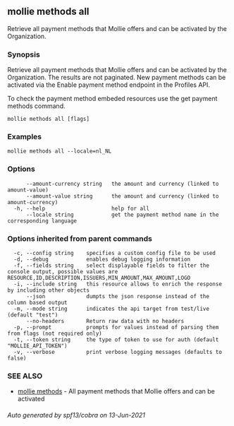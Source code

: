 ## mollie methods all

Retrieve all payment methods that Mollie offers and can be activated by the Organization.

### Synopsis

Retrieve all payment methods that Mollie offers and can be activated by the Organization.
The results are not paginated. New payment methods can be activated via the Enable payment method
endpoint in the Profiles API.

To check the payment method embeded resources use the get payment methods command.

```
mollie methods all [flags]
```

### Examples

```
mollie methods all --locale=nl_NL
```

### Options

```
      --amount-currency string   the amount and currency (linked to amount-value)
      --amount-value string      the amount and currency (linked to amount-currency)
  -h, --help                     help for all
      --locale string            get the payment method name in the corresponding language
```

### Options inherited from parent commands

```
  -c, --config string    specifies a custom config file to be used
  -d, --debug            enables debug logging information
  -f, --fields string    select displayable fields to filter the console output, possible values are RESOURCE,ID,DESCRIPTION,ISSUERS,MIN_AMOUNT,MAX_AMOUNT,LOGO
  -i, --include string   this resource allows to enrich the response by including other objects
      --json             dumpts the json response instead of the column based output
  -m, --mode string      indicates the api target from test/live (default "test")
      --no-headers       Return raw data with no headers
  -p, --prompt           prompts for values instead of parsing them from flags (not required only)
  -t, --token string     the type of token to use for auth (default "MOLLIE_API_TOKEN")
  -v, --verbose          print verbose logging messages (defaults to false)
```

### SEE ALSO

* [mollie methods](mollie_methods.md)	 - All payment methods that Mollie offers and can be activated

###### Auto generated by spf13/cobra on 13-Jun-2021
